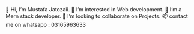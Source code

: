 ##
👋 Hi, I’m Mustafa Jatozaii.
👀 I’m interested in Web development.
🌱 I’m a Mern stack developer.
💞️ I’m looking to collaborate on Projects.
📫 contact me on whatsapp : 03165963633


<!--
**mustu633/mustu633** is a ✨ _special_ ✨ repository because its `README.md` (this file) appears on your GitHub profile.

Here are some ideas to get you started:

- 🔭 I’m currently working on ...
- 🌱 I’m currently learning ...
- 👯 I’m looking to collaborate on ...
- 🤔 I’m looking for help with ...
- 💬 Ask me about ...
- 📫 How to reach me: ...
- 😄 Pronouns: ...
- ⚡ Fun fact: ...
-->
